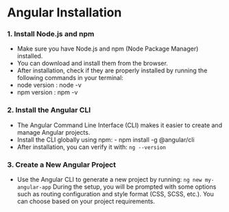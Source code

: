 # Angular Installation

### 1. Install Node.js and npm
- Make sure you have Node.js and npm (Node Package Manager) installed. 
- You can download and install them from the browser. 
- After installation, check if they are properly installed by running the following commands in your terminal:
- node version : node -v
- npm version :  npm -v

### 2. Install the Angular CLI
- The Angular Command Line Interface (CLI) makes it easier to create and manage Angular projects.
- Install the CLI globally using npm:
        - npm install -g @angular/cli   
- After installation, you can verify it with:
  ``` ng --version ```

### 3. Create a New Angular Project
- Use the Angular CLI to generate a new project by running:
``` ng new my-angular-app ```
During the setup, you will be prompted with some options such as routing configuration and style format (CSS, SCSS, etc.). You can choose based on your project requirements.
